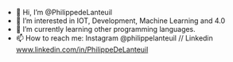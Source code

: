 - 👋 Hi, I’m @PhilippedeLanteuil
- 👀 I’m interested in IOT, Development, Machine Learning and 4.0
- 🌱 I’m currently learning other programming languages.
- 📫 How to reach me: Instagram @philippelanteuil // Linkedin www.linkedin.com/in/PhilippeDeLanteuil 

<!---
PhilippedeLanteuil/PhilippedeLanteuil is a ✨ special ✨ repository because its `README.md` (this file) appears on your GitHub profile.
You can click the Preview link to take a look at your changes.
--->
